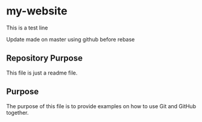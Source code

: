 # my-website
This is a test line

Update made on master using github before rebase

## Repository Purpose

This file is just a readme file.


## Purpose

The purpose of this file is to provide examples
on how to use Git and GitHub together.